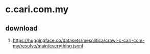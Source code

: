# c.cari.com.my

## download

1. https://huggingface.co/datasets/mesolitica/crawl-c-cari-com-my/resolve/main/everything.jsonl